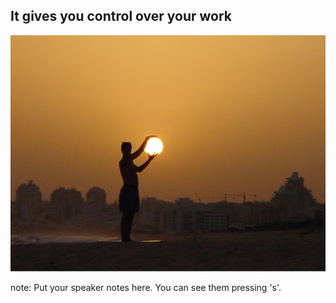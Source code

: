 ##  It gives you control over your work

![](resources/control.jpg)

note:
    Put your speaker notes here.
    You can see them pressing 's'.
